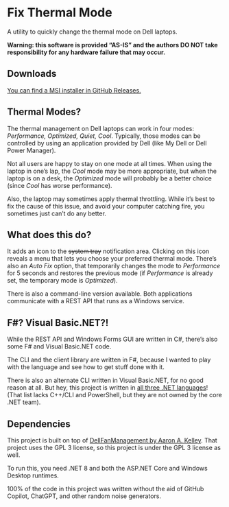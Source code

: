 # Fix Thermal Mode

A utility to quickly change the thermal mode on Dell laptops.

**Warning: this software is provided “AS-IS” and the authors DO NOT take responsibility for any hardware failure that may occur.**

## Downloads

[You can find a MSI installer in GitHub Releases.](https://github.com/K-Wojciechowski/FixThermalMode/releases)

## Thermal Modes?

The thermal management on Dell laptops can work in four modes: *Performance,
Optimized, Quiet, Cool*. Typically, those modes can be controlled by using an
application provided by Dell (like My Dell or Dell Power Manager).

Not all users are happy to stay on one mode at all times. When using the laptop
in one’s lap, the *Cool* mode may be more appropriate, but when the laptop is
on a desk, the *Optimized* mode will probably be a better choice (since *Cool*
has worse performance).

Also, the laptop may sometimes apply thermal throttling. While it’s best to
fix the cause of this issue, and avoid your computer catching fire, you
sometimes just can’t do any better.

## What does this do?

It adds an icon to the ~~system tray~~ notification area. Clicking on this icon
reveals a menu that lets you choose your preferred thermal mode. There’s also
an *Auto Fix* option, that temporarily changes the mode to *Performance* for 5
seconds and restores the previous mode (if *Performance* is already set, the
temporary mode is *Optimized*).

There is also a command-line version available. Both applications communicate
with a REST API that runs as a Windows service.

## F#? Visual Basic.NET?!

While the REST API and Windows Forms GUI are written in C#, there’s also some
F# and Visual Basic.NET code.

The CLI and the client library are written in F#, because I wanted to play with
the language and see how to get stuff done with it.

There is also an alternate CLI written in Visual Basic.NET, for no good reason
at all. But hey, this project is written in [all three .NET
languages](https://devblogs.microsoft.com/dotnet/update-to-the-dotnet-language-strategy/)!
(That list lacks C++/CLI and PowerShell, but they are not owned by the core .NET team).

## Dependencies

This project is built on top of [DellFanManagement by Aaron A.
Kelley](https://github.com/AaronKelley/DellFanManagement). That project uses
the GPL 3 license, so this project is under the GPL 3 license as well.

To run this, you need .NET 8 and both the ASP.NET Core and Windows Desktop runtimes.

100% of the code in this project was written without the aid of GitHub Copilot, ChatGPT, and other random noise generators.
